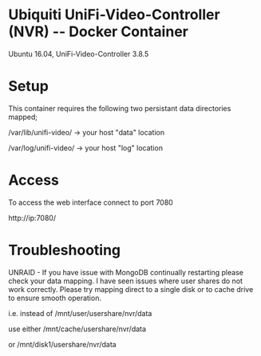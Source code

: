 # Ubiquiti UniFi-Video-Controller (NVR) -- Docker Container
Ubuntu 16.04, UniFi-Video-Controller 3.8.5

# Setup
This container requires the following two persistant data directories mapped;

/var/lib/unifi-video/ -> your host "data" location

/var/log/unifi-video/ -> your host "log" location

# Access
To access the web interface connect to port 7080

http://ip:7080/

# Troubleshooting

UNRAID - If you have issue with MongoDB continually restarting please check your data mapping. I have seen issues where user shares do not work correctly. Please try mapping direct to a single disk or to cache drive to ensure smooth operation.

i.e. instead of /mnt/user/usershare/nvr/data

use either /mnt/cache/usershare/nvr/data

or /mnt/disk1/usershare/nvr/data
